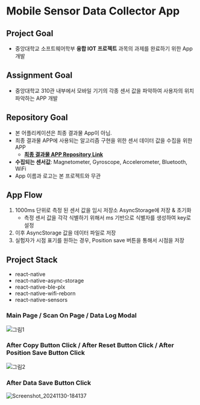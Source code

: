 # Mobile Sensor Data Collector App

## Project Goal

- 중앙대학교 소프트웨어학부 **융합 IOT 프로젝트** 과목의 과제를 완료하기 위한 App 개발

## Assignment Goal

- 중앙대학교 310관 내부에서 모바일 기기의 각종 센서 값을 파악하여 사용자의 위치 파악하는 APP 개발

## Repository Goal

- 본 어플리케이션은 최종 결과물 App이 아님.
- 최종 결과물 APP에 사용되는 알고리즘 구현을 위한 센서 데이터 값을 수집을 위한 APP
  - [**최종 결과물 APP Repository Link**](https://github.com/selfishAltruism/Sensor-Based-Positioning-App)
- **수집되는 센서값**: Magnetometer, Gyroscope, Accelerometer, Bluetooth, WiFi
- App 이름과 로고는 본 프로젝트와 무관

## App Flow

1. 1000ms 단위로 측정 된 센서 값을 임시 저장소 AsyncStorage에 저장 & 초기화
   - 측정 센서 값을 각각 식별하기 위해서 ms 기반으로 식별자를 생성하여 key로 설정
2. 이후 AsyncStorage 값을 데이터 파일로 저장
3. 실험자가 시점 표기를 원하는 경우, Position save 버튼을 통해서 시점을 저장

## Project Stack

- react-native
- react-native-async-storage
- react-native-ble-plx
- react-native-wifi-reborn
- react-native-sensors

### Main Page / Scan On Page / Data Log Modal

![그림1](https://github.com/user-attachments/assets/897c8245-d090-4aec-9d52-0c785f631d0a)

### After Copy Button Click / After Reset Button Click / After Position Save Button Click

![그림2](https://github.com/user-attachments/assets/3a0c0dc0-72c2-428a-89f0-0810cde467c0)

### After Data Save Button Click

![Screenshot_20241130-184137](https://github.com/user-attachments/assets/7ce05827-cf72-4775-a854-bc7822c87cdf)
